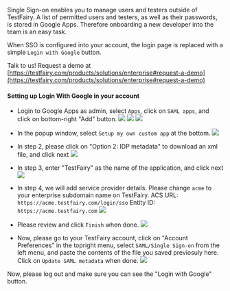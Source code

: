 
Single Sign-on enables you to manage users and testers outside of TestFairy. A list of permitted users and testers, as well as their passwords, is stored in Google Apps. Therefore onboarding a new developer into the team is an easy task.

When SSO is configured into your account, the login page is replaced with a simple `Login with Google` button.

Talk to us! Request a demo at [https://testfairy.com/products/solutions/enterprise#request-a-demo](https://testfairy.com/products/solutions/enterprise#request-a-demo)

#### Setting up Login With Google in your account

- Login to Google Apps as admin, select `Apps`, click on `SAML apps`, and click on bottom-right "Add" button.
  ![](https://docs.testfairy.com/img/sso/google/google-1.png)
  ![](https://docs.testfairy.com/img/sso/google/google-2.png)
  ![](https://docs.testfairy.com/img/sso/google/google-3.png)
  
- In the popup window, select `Setup my own custom app` at the bottom.
  ![](https://docs.testfairy.com/img/sso/google/google-4.png)
  
- In step 2, please click on "Option 2: IDP metadata" to download an xml file, and click next
  ![](https://docs.testfairy.com/img/sso/google/google-5.png)
  
- In step 3, enter "TestFairy" as the name of the application, and click next
  ![](https://docs.testfairy.com/img/sso/google/google-6.png)
  
- In step 4, we will add service provider details. Please change `acme` to your enterprise subdomain name on TestFairy. 
  ACS URL: `https://acme.testfairy.com/login/sso`
  Entity ID: `https://acme.testfairy.com`
  ![](https://docs.testfairy.com/img/sso/google/google-7.png)
  
- Please review and click `Finish` when done.
  ![](https://docs.testfairy.com/img/sso/google/google-8.png)
  
- Now, please go to your TestFairy account, click on "Account Preferences" in the topright menu, select `SAML/Single Sign-on` from the left menu, and paste the contents of the file you saved previosuly here. Click on `Update SAML metadata` when done.
  ![](https://docs.testfairy.com/img/sso/google/google-9.png)
    
Now, please log out and make sure you can see the "Login with Google" button.
